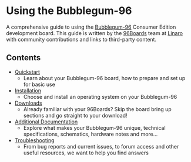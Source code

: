 # Using the Bubblegum-96

A comprehensive guide to using the [Bubblegum-96](https://www.96boards.org/products/ce/bubblegum96/) Consumer Edition development board. This guide is written by the [96Boards](https://www.96boards.org) team at [Linaro](http://www.linaro.org) with community contributions and links to third-party content.

## Contents

- [Quickstart](Quickstart/README.md)
   - Learn about your Bubblegum-96 board, how to prepare and set up for basic use
- [Installation](Installation/README.md)
   - Choose and install an operating system on your Bubblegum-96
- [Downloads](Downloads/README.md)
   - Already familiar with your 96Boards? Skip the board bring up sections and go straight to your download!
- [Additional Documentation](AdditionalDocs/README.md)
   - Explore what makes your Bubblegum-96 unique, technical specifications, schematics, hardware notes and more...
- [Troubleshooting](Troubleshooting/README.md)
   - From bug reports and current issues, to forum access and other useful resources, we want to help you find answers
